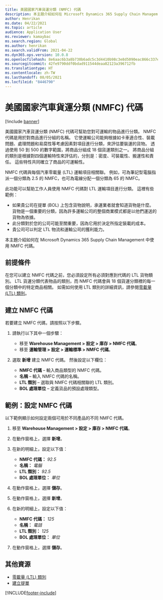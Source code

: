 ```yaml
---
title: 美國國家汽車貨運分類 (NMFC) 代碼
description: 本主題介紹如何在 Microsoft Dynamics 365 Supply Chain Management 中使用美國國家汽車貨運分類 (NMFC) 代碼
author: Henrikan
ms.date: 04/22/2021
ms.topic: article
audience: Application User
ms.reviewer: kamaybac
ms.search.region: Global
ms.author: henrikan
ms.search.validFrom: 2021-04-22
ms.dyn365.ops.version: 10.0.8
ms.openlocfilehash: 8e6aac6b3a8b730b6adc5c3d4410b98c3e8d5090eac866c337ed1d03409ba765
ms.sourcegitcommit: 42fe9790ddf0bdad911544deaa82123a396712fb
ms.translationtype: HT
ms.contentlocale: zh-TW
ms.lasthandoff: 08/05/2021
ms.locfileid: "8446790"
---
```

# <a name="national-motor-freight-classification-nmfc-codes"></a>美國國家汽車貨運分類 (NMFC) 代碼

[!include [banner](../includes/banner.md)]

美國國家汽車貨運分類 (NMFC) 代碼可幫助您對可運輸的物品進行分類。 NMFC 代碼是用於對商品進行分組的名稱。 它使運輸公司能夠根據如卡車適合性、裝載問題、處理問題和易腐性等考慮因素對項目進行分類，來評估要裝運的貨物。 透過使用 50 到 500 的數字範圍，將商品分組成 18 個貨運類別之一。 將商品分組的類別是根據對四個運輸特性來評估的，分別是：密度、可裝載性、搬運性和責任。 這些特性共同確立了商品的可運輸性。

NMFC 代碼與每個汽車零載量 (LTL) 運輸項目相關聯。 例如，可為筆記型電腦指派一個分類為 2.5 的 NMFC，也可為電線分配一個分類為 65 的 NMFC。

此功能可以幫助工作人員使用 NMFC 代碼對 LTL 運輸項目進行分類。 這裡有些範例：

- 如果貴公司在提單 (BOL) 上包含貨物說明，承運業者就會知道貨物是什麼。 貨物是一個重要的分類，因為許多運輸公司的整個商業模式都是以他們運送的貨物為依據。
- 此分類對於您的公司可能至關重要，因為它用於決定所指定裝載的成本。
- 貴公司可以判定 LTL 物流和運輸公司的獲利能力。

本主題介紹如何在 Microsoft Dynamics 365 Supply Chain Management 中使用 NMFC 代碼。

## <a name="prerequisites"></a>前提條件

在您可以建立 NMFC 代碼之前，您必須設定所有必須對應到代碼的 LTL 貨物類別。 LTL 貨運分類代表物品的類別，而 NMFC 代碼會與 18 個貨運分類裡的每一個分類中的特定商品相關。 如需如何使用 LTL 類別的詳細資訊，請參閱[零載量 (LTL) 類別](ltl-class.md)。

## <a name="create-an-nmfc-code"></a>建立 NMFC 代碼

若要建立 NMFC 代碼，請按照以下步驟。

1. 請執行以下其中一個步驟：

    - 移至 **Warehouse Management \> 設定 \> 庫存 \> NMFC 代碼**。
    - 移至 **運輸管理 \> 設定 \> 運輸標準 \> NMFC 代碼**。

1. 選取 **新增** 建立 NMFC 代碼。 然後設定以下欄位：

    - **NMFC 代碼** – 輸入商品類型的 NMFC 代碼。
    - **名稱** – 輸入 NMFC 代碼的名稱。
    - **LTL 類別** – 選取與 NMFC 代碼相關聯的 LTL 類別。
    - **BOL 處理單位** – 定義貨品的預設處理類型。

## <a name="example-set-up-nmfc-codes"></a>範例：設定 NMFC 代碼

以下範例顯示如何設定兩個可用於不同產品的不同 NMFC 代碼。

1. 移至 **Warehouse Management \> 設定 \> 庫存 \> NMFC 代碼**。
1. 在動作窗格上，選擇 **新增**。
1. 在新的明細上，設定以下值：

    - **NMFC 代碼：** *92.5*
    - **名稱：** *電腦*
    - **LTL 類別：** *92.5*
    - **BOL 處理單位：** *單位*

1. 在動作窗格上，選擇 **儲存**。
1. 在動作窗格上，選擇 **新增**。
1. 在新的明細上，設定以下值：

    - **NMFC 代碼：** *125*
    - **名稱：** *電話*
    - **LTL 類別：** *125*
    - **BOL 處理單位：** *單位*

1. 在動作窗格上，選擇 **儲存**。

## <a name="additional-resources"></a>其他資源

- [零載量 (LTL) 類別](ltl-class.md)
- [建立提單](create-bill-of-lading.md)

[!INCLUDE[footer-include](../../includes/footer-banner.md)]
